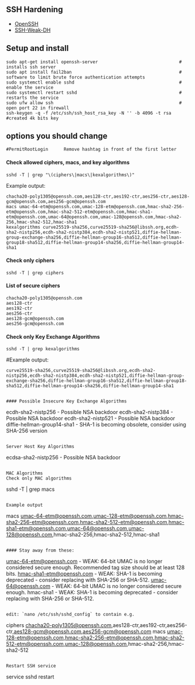 
## SSH Hardening

- [OpenSSH](https://www.openssh.com)
- [SSH-Weak-DH](https://github.com/AonCyberLabs/SSH-Weak-DH)

## Setup and install
````
sudo apt-get install openssh-server                               # installs ssh server
sudo apt install fail2ban                                         # software to limit brute force authentication attempts
sudo systemctl enable sshd                                        # enable the service
sudo systemctl restart sshd                                       # restarts the service
sudo ufw allow ssh                                                # open port 22 in firewall
ssh-keygen -q -f /etc/ssh/ssh_host_rsa_key -N '' -b 4096 -t rsa   #created 4k bits key
````

## options you should change
````
#PermitRootLogin      Remove hashtag in front of the first letter
````


#### Check allowed ciphers, macs, and key algorithms

````
sshd -T | grep "\(ciphers\|macs\|kexalgorithms\)"
````

Example output:

````
chacha20-poly1305@openssh.com,aes128-ctr,aes192-ctr,aes256-ctr,aes128-gcm@openssh.com,aes256-gcm@openssh.com
macs umac-64-etm@openssh.com,umac-128-etm@openssh.com,hmac-sha2-256-etm@openssh.com,hmac-sha2-512-etm@openssh.com,hmac-sha1-etm@openssh.com,umac-64@openssh.com,umac-128@openssh.com,hmac-sha2-256,hmac-sha2-512,hmac-sha1
kexalgorithms curve25519-sha256,curve25519-sha256@libssh.org,ecdh-sha2-nistp256,ecdh-sha2-nistp384,ecdh-sha2-nistp521,diffie-hellman-group-exchange-sha256,diffie-hellman-group16-sha512,diffie-hellman-group18-sha512,diffie-hellman-group14-sha256,diffie-hellman-group14-sha1
````

#### Check only ciphers

````
sshd -T | grep ciphers
````

#### List of secure ciphers
````
chacha20-poly1305@openssh.com
aes128-ctr
aes192-ctr
aes256-ctr
aes128-gcm@openssh.com
aes256-gcm@openssh.com
````

#### Check only Key Exchange Algorithms
````
sshd -T | grep kexalgorithms
````

#Example output:
````
curve25519-sha256,curve25519-sha256@libssh.org,ecdh-sha2-nistp256,ecdh-sha2-nistp384,ecdh-sha2-nistp521,diffie-hellman-group-exchange-sha256,diffie-hellman-group16-sha512,diffie-hellman-group18-sha512,diffie-hellman-group14-sha256,diffie-hellman-group14-sha1


#### Possible Insecure Key Exchange Algorithms
````
ecdh-sha2-nistp256          - Possible NSA backdoor
ecdh-sha2-nistp384          - Possible NSA backdoor
ecdh-sha2-nistp521          - Possible NSA backdoor
diffie-hellman-group14-sha1 - SHA-1 is becoming obsolete, consider using SHA-256 version
````

Server Host Key Algorithms
````
ecdsa-sha2-nistp256 - Possible NSA backdoor
````

MAC Algorithms
Check only MAC algorithms
````
sshd -T | grep macs
````

Example output
````
macs umac-64-etm@openssh.com,umac-128-etm@openssh.com,hmac-sha2-256-etm@openssh.com,hmac-sha2-512-etm@openssh.com,hmac-sha1-etm@openssh.com,umac-64@openssh.com,umac-128@openssh.com,hmac-sha2-256,hmac-sha2-512,hmac-sha1
````

#### Stay away from these:
````
umac-64-etm@openssh.com   - WEAK: 64-bit UMAC is no longer considered secure enough. Recommended tag size should be at least 128 bits.
hmac-sha1-etm@openssh.com - WEAK: SHA-1 is becoming deprecated - consider replacing with SHA-256 or SHA-512. 
umac-64@openssh.com       - WEAK: 64-bit UMAC is no longer considered secure enough. 
hmac-sha1                 - WEAK: SHA-1 is becoming deprecated - consider replacing with SHA-256 or SHA-512. 
````

edit: `nano /etc/ssh/sshd_config` to contain e.g.
````
ciphers chacha20-poly1305@openssh.com,aes128-ctr,aes192-ctr,aes256-ctr,aes128-gcm@openssh.com,aes256-gcm@openssh.com
macs umac-128-etm@openssh.com,hmac-sha2-256-etm@openssh.com,hmac-sha2-512-etm@openssh.com,umac-128@openssh.com,hmac-sha2-256,hmac-sha2-512
````

Restart SSH service
````
service sshd restart
````

